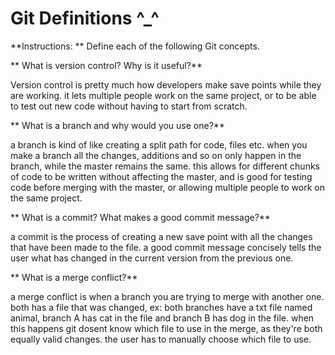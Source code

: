 # Git Definitions ^_^

**Instructions: ** Define each of the following Git concepts.

** What is version control?  Why is it useful?**

Version control is pretty much how developers make save points while they are working. it lets multiple people work on the same project, or to be able to test out new code without having to start from scratch.

** What is a branch and why would you use one?**

a branch is kind of like creating a split path for code, files etc. when you make a branch all the changes, additions and so on only happen in the branch, while the master remains the same. this allows for different chunks of code to be written without affecting the master, and is good for testing code before merging with the master, or allowing multiple people to work on the same project.

** What is a commit? What makes a good commit message?**

a commit is the process of creating a new save point with all the changes that have been made to the file. a good commit message concisely tells the user what has changed in the current version from the previous one.

** What is a merge conflict?**

a merge conflict is when a branch you are trying to merge with another one. both has a file that was changed, ex: both branches have a txt file named animal, branch A has cat in the file and branch B has dog in the file. when this happens git dosent know which file to use in the merge, as they're both equally valid changes. the user has to manually choose which file to use.